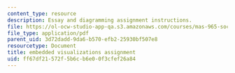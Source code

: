 ```yaml
---
content_type: resource
description: Essay and diagramming assignment instructions.
file: https://ol-ocw-studio-app-qa.s3.amazonaws.com/courses/mas-965-social-visualization-fall-2004/ff67df21572f5b6cb6e00f3cfef26a84_assn12.pdf
file_type: application/pdf
parent_uid: 3d72dadd-9da6-b570-efb2-25930bf507e8
resourcetype: Document
title: embedded visualizations assignment
uid: ff67df21-572f-5b6c-b6e0-0f3cfef26a84
---
```

